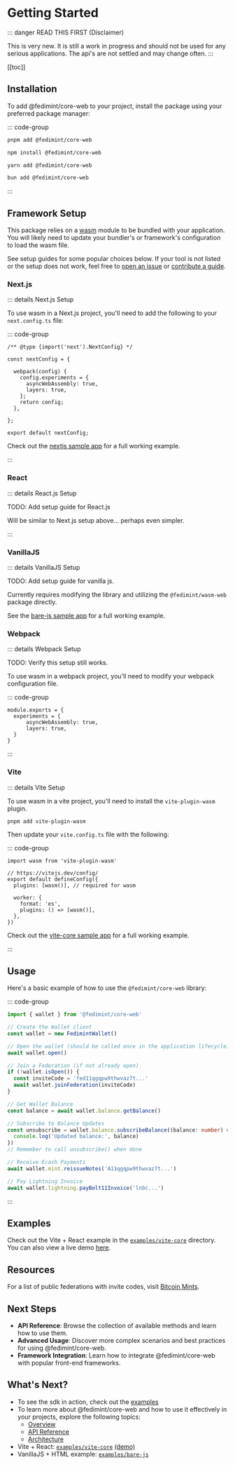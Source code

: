 # Getting Started

::: danger READ THIS FIRST (Disclaimer)

This is very new. It is still a work in progress and should not be used for any serious applications. The api's are not settled and may change often.
:::

[[toc]]

## Installation

To add @fedimint/core-web to your project, install the package using your preferred package manager:

::: code-group

```bash [pnpm]
pnpm add @fedimint/core-web
```

```bash [npm]
npm install @fedimint/core-web
```

```bash [yarn]
yarn add @fedimint/core-web
```

```bash [bun]
bun add @fedimint/core-web
```

:::

## Framework Setup

This package relies on a [wasm](https://webassembly.org/) module to be bundled with your application. You will likely need to update your bundler's or framework's configuration to load the wasm file.

See setup guides for some popular choices below. If your tool is not listed or the setup does not work, feel free to [open an issue](https://github.com/fedimint/fedimint-web-sdk/issues/new) or [contribute a guide](https://github.com/fedimint/fedimint-web-sdk/edit/main/docs/core/getting-started.md).

### Next.js

::: details Next.js Setup

To use wasm in a Next.js project, you'll need to add the following to your `next.config.ts` file:

::: code-group

```ts{5-12} [next.config.ts]
/** @type {import('next').NextConfig} */

const nextConfig = {

  webpack(config) {
    config.experiments = {
      asyncWebAssembly: true,
      layers: true,
    };
    return config;
  },

};

export default nextConfig;
```

Check out the [nextjs sample app](https://github.com/fedimint/fedimint-web-sdk/tree/main/examples/nextjs) for a full working example.

:::

### React

::: details React.js Setup

TODO: Add setup guide for React.js

Will be similar to Next.js setup above... perhaps even simpler.

:::

### VanillaJS

::: details VanillaJS Setup

TODO: Add setup guide for vanilla js.

Currently requires modifying the library and utilizing the `@fedimint/wasm-web` package directly.

See the [bare-js sample app](https://github.com/fedimint/fedimint-web-sdk/tree/main/examples/bare-js) for a full working example.

### Webpack

::: details Webpack Setup

TODO: Verify this setup still works.

To use wasm in a webpack project, you'll need to modify your webpack configuration file.

::: code-group

```ts{2-5} [webpack.config.js]
module.exports = {
  experiments = {
      asyncWebAssembly: true,
      layers: true,
  }
}
```

:::

### Vite

::: details Vite Setup

To use wasm in a vite project, you'll need to install the `vite-plugin-wasm` plugin.

```bash
pnpm add vite-plugin-wasm
```

Then update your `vite.config.ts` file with the following:

::: code-group

```ts{1,5,7-10} [vite.config.ts]
import wasm from 'vite-plugin-wasm'

// https://vitejs.dev/config/
export default defineConfig({
  plugins: [wasm()], // required for wasm

  worker: {
    format: 'es',
    plugins: () => [wasm()],
  },
})
```

Check out the [vite-core sample app](https://github.com/fedimint/fedimint-web-sdk/tree/main/examples/vite-core) for a full working example.

:::

## Usage

Here's a basic example of how to use the `@fedimint/core-web` library:

::: code-group

```ts [main.ts]
import { wallet } from '@fedimint/core-web'

// Create the Wallet client
const wallet = new FedimintWallet()

// Open the wallet (should be called once in the application lifecycle)
await wallet.open()

// Join a Federation (if not already open)
if (!wallet.isOpen()) {
  const inviteCode = 'fed11qgqpw9thwvaz7t...'
  await wallet.joinFederation(inviteCode)
}

// Get Wallet Balance
const balance = await wallet.balance.getBalance()

// Subscribe to Balance Updates
const unsubscribe = wallet.balance.subscribeBalance((balance: number) => {
  console.log('Updated balance:', balance)
})
// Remember to call unsubscribe() when done

// Receive Ecash Payments
await wallet.mint.reissueNotes('A11qgqpw9thwvaz7t...')

// Pay Lightning Invoice
await wallet.lightning.payBolt11Invoice('lnbc...')
```

:::

## Examples

Check out the Vite + React example in the [`examples/vite-core`](https://github.com/fedimint/fedimint-web-sdk/tree/main/examples/vite-core) directory. You can also view a live demo [here](https://fedimint.github.io/fedimint-web-sdk/).

## Resources

For a list of public federations with invite codes, visit [Bitcoin Mints](https://bitcoinmints.com/?tab=mints&showFedimint=true).

## Next Steps

- **API Reference**: Browse the collection of available methods and learn how to use them.
- **Advanced Usage**: Discover more complex scenarios and best practices for using @fedimint/core-web.
- **Framework Integration**: Learn how to integrate @fedimint/core-web with popular front-end frameworks.

## What's Next?

- To see the sdk in action, check out the [examples](../examples/index.md)
- To learn more about @fedimint/core-web and how to use it effectively in your projects, explore the following topics:
  - [Overview](overview)
  - [API Reference](FedimintWallet/index)
  - [Architecture](architecture)
- Vite + React: [`examples/vite-core`](https://github.com/fedimint/fedimint-web-sdk/tree/main/examples/vite-core) [(demo)](https://fedimint.github.io/fedimint-web-sdk/)
- VanillaJS + HTML example: [`examples/bare-js`](https://github.com/fedimint/fedimint-web-sdk/tree/main/examples/bare-js)

